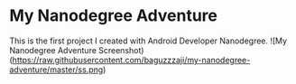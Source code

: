 # My Nanodegree Adventure

This is the first project I created with Android Developer Nanodegree.
![My Nanodegree Adventure Screenshot)(https://raw.githubusercontent.com/baguzzzaji/my-nanodegree-adventure/master/ss.png)